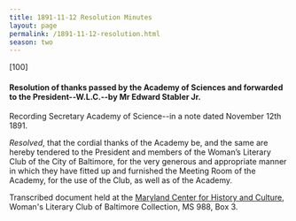 ```yaml
---
title: 1891-11-12 Resolution Minutes
layout: page
permalink: /1891-11-12-resolution.html
season: two
---
```

[100]

#### Resolution of thanks passed by the Academy of Sciences and forwarded to the President--W.L.C.--by Mr Edward Stabler Jr.

Recording Secretary Academy of Science--in a note dated November 12th 1891.

_Resolved_, that the cordial thanks of the Academy be, and the same are hereby tendered to the President and members of the Woman’s Literary Club of the City of Baltimore, for the very generous and appropriate manner in which they have fitted up and furnished the Meeting Room of the Academy, for the use of the Club, as well as of the Academy.

Transcribed document held at the [Maryland Center for History and Culture](http://mdhs.org/), Woman's Literary Club of Baltimore Collection, MS 988, Box 3. 
